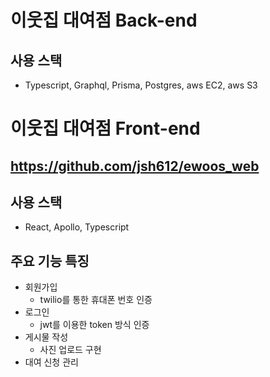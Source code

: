 # 이웃집 대여점 Back-end
## 사용 스택
* Typescript, Graphql, Prisma, Postgres, aws EC2, aws S3


# 이웃집 대여점 Front-end
## https://github.com/jsh612/ewoos_web
## 사용 스택
* React, Apollo, Typescript
## 주요 기능 특징
* 회원가입
  - twilio를 통한 휴대폰 번호 인증
* 로그인
  - jwt를 이용한 token 방식 인증
* 게시물 작성
  - 사진 업로드 구현
* 대여 신청 관리


